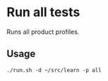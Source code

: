 # Run all tests 

Runs all product profiles. 

## Usage

```shell
./run.sh -d ~/src/learn -p all
```
